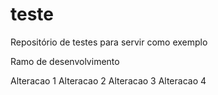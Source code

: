 # teste

Repositório de testes para servir como exemplo

Ramo de desenvolvimento

Alteracao 1
Alteracao 2
Alteracao 3
Alteracao 4
